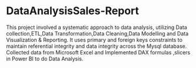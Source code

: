 # DataAnalysisSales-Report
This project involved a systematic approach to data analysis, utilizing Data collection,ETL,Data Transformation,Data Cleaning,Data Modelling and Data Visualization & Reporting.
It uses primary and foreign keys constraints to maintain referential integrity and data integrity across the Mysql database.
Collected data from Microsoft Excel and Implemented DAX formulas ,slicers in Power BI to do Data Analysis. 



